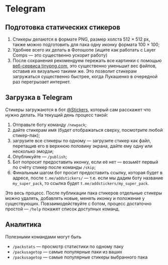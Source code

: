 # Telegram

## Подготовка статических стикеров

1. Стикеры делаются в формате PNG, размер холста 512 × 512 px, также можно подготовить для пака одну иконку формата 100 × 100;
2. Удобнее всего их делать в Фотошопе (ищите как работать с Layer Comps — это существенно ускорит работу)
3. После сохранения рекомендуем пережать все картинки с помощью [веб-сервиса tinypng.com](https://tinypng.com/), это существенно уменьшит вес файлов, оставив их визуально такими же. Это позволит стикерам загружаться существенно быстрее, когда Лукашенко в очередной раз перегрызает интернет.

## Загрузка в Telegram

Стикеры загружаются в бот [@Stickers](https://t.me/Stickers), который сам расскажет что нужно делать. На текущий день процесс такой:

1. Отправьте боту команду `/newpack`;
2. дайте стикерам имя (будет отображаться сверху, посмотрите любой стикер-пак);
3. загрузите все стикеры по одному — загрузите стикер как файл, перетащив его в верхнюю половину экрана, дайте ему одну или несколько эмодзи; 
4. Опубликуйте — `/publish`;
5. Бот попросит предоставить иконку, если её нет — возьмёт первый по счёту стикер после команды `/skip`;
6. Финальным шагом бот просит предоставить ссылку, которая будет в адресе, после `t.me/addstickers/` — т.е. если мы дадим боту название `my_super_pack`, то ссылка будет `t.me/addstickers/my_super_pack`.

Это весь процесс. 
После публикации пака стикеров отдельные стикеры можно удалять, добавлять новые, менять иконку и положение у существующих. Повзаимодействуйте с ботом, процесс достаточно простой — `/help` покажет список доступных команд.

## Аналитика

Полезными командами могут быть 

- `/packstats` — просмотр статистики по одному паку
- `/packusagetop` — самые популярные паки из ваших
- `/packusagetop` — самые популярные стикеры выбранного пака
